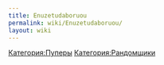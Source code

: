 ```yaml
---
title: Enuzetudaboruou
permalink: wiki/Enuzetudaboruou/
layout: wiki
---
```


[Категория:Пуперы](Категория:Пуперы "wikilink")
[Категория:Рандомщики](Категория:Рандомщики "wikilink")
